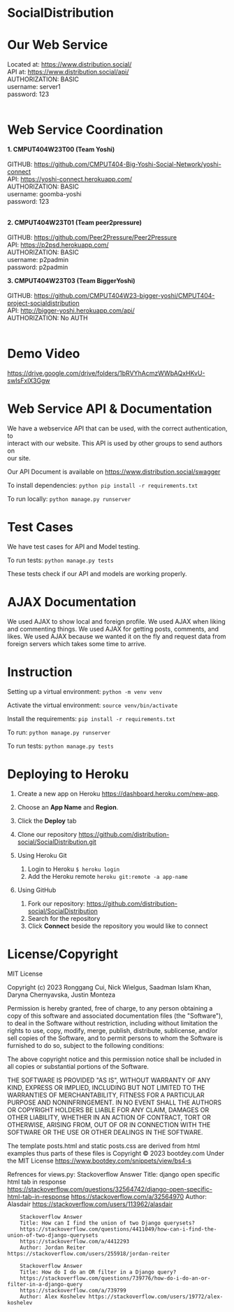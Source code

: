 # SocialDistribution


Our Web Service
=================

Located at: https://www.distribution.social/<br />
API at: https://www.distribution.social/api/<br />
AUTHORIZATION: BASIC <br />
username: server1<br />
password: 123<br /><br />

Web Service Coordination
=================

**1. CMPUT404W23T00 (Team Yoshi)<br /><br />**
GITHUB: https://github.com/CMPUT404-Big-Yoshi-Social-Network/yoshi-connect<br />
API: https://yoshi-connect.herokuapp.com/<br />
AUTHORIZATION: BASIC <br />
username: goomba-yoshi<br />
password: 123<br /><br />

**2. CMPUT404W23T01 (Team peer2pressure)<br /><br />**
GITHUB: https://github.com/Peer2Pressure/Peer2Pressure<br />
API: https://p2psd.herokuapp.com/<br />
AUTHORIZATION: BASIC<br />
username: p2padmin<br />
password: p2padmin<br />

**3. CMPUT404W23T03 (Team BiggerYoshi)<br /><br />**
GITHUB: https://github.com/CMPUT404W23-bigger-yoshi/CMPUT404-project-socialdistribution<br />
API: http://bigger-yoshi.herokuapp.com/api/<br />
AUTHORIZATION: No AUTH<br /><br />

Demo Video
=================
https://drive.google.com/drive/folders/1bRVYhAcmzWWbAQxHKvU-swIsFxlX3Ggw

Web Service API & Documentation
=================

We have a webservice API that can be used, with the correct authentication, to<br />
interact with our website. This API is used by other groups to send authors on<br />
our site.<br />

Our API Document is available on https://www.distribution.social/swagger

To install dependencies: `python pip install -r requirements.txt`<br />

To run locally: `python manage.py runserver`<br />

Test Cases
=================
We have test cases for API and Model testing.

To run tests: `python manage.py tests`<br />

These tests check if our API and models are working properly.<br />

AJAX Documentation
=================
We used AJAX to show local and foreign profile.
We used AJAX when liking and commenting things.
We used AJAX for getting posts, comments, and likes.
We used AJAX because we wanted it on the fly and request data from foreign servers which takes some time to arrive.


Instruction
=================

Setting up a virtual environment:
`python -m venv venv`

Activate the virtual environment:
`source venv/bin/activate`

Install the requirements:
`pip install -r requirements.txt`

To run: `python manage.py runserver`

To run tests: `python manage.py tests`

Deploying to Heroku
=================
1. Create a new app on Heroku https://dashboard.heroku.com/new-app.

2. Choose an **App Name** and **Region**.

3. Click the **Deploy** tab

4. Clone our repository https://github.com/distribution-social/SocialDistribution.git

5. Using Heroku Git
   1.  Login to Heroku `$ heroku login`
   2.  Add the Heroku remote `heroku git:remote -a app-name`

6. Using GitHub
   1. Fork our repository: https://github.com/distribution-social/SocialDistribution
   2. Search for the repository
   3. Click **Connect** beside the repository you would like to connect

License/Copyright
=================

MIT License

Copyright (c) 2023 Ronggang Cui, Nick Wielgus, Saadman Islam Khan, Daryna Chernyavska, Justin Monteza

Permission is hereby granted, free of charge, to any person obtaining a copy of this software and associated documentation files (the "Software"), to deal in the Software without restriction, including without limitation the rights to use, copy, modify, merge, publish, distribute, sublicense, and/or sell copies of the Software, and to permit persons to whom the Software is furnished to do so, subject to the following conditions:

The above copyright notice and this permission notice shall be included in all copies or substantial portions of the Software.

THE SOFTWARE IS PROVIDED "AS IS", WITHOUT WARRANTY OF ANY KIND, EXPRESS OR IMPLIED, INCLUDING BUT NOT LIMITED TO THE WARRANTIES OF MERCHANTABILITY, FITNESS FOR A PARTICULAR PURPOSE AND NONINFRINGEMENT. IN NO EVENT SHALL THE AUTHORS OR COPYRIGHT HOLDERS BE LIABLE FOR ANY CLAIM, DAMAGES OR OTHER LIABILITY, WHETHER IN AN ACTION OF CONTRACT, TORT OR OTHERWISE, ARISING FROM, OUT OF OR IN CONNECTION WITH THE SOFTWARE OR THE USE OR OTHER DEALINGS IN THE SOFTWARE.

The template posts.html and static posts.css are derived from html
examples thus parts of these files is Copyright © 2023 bootdey.com
Under the MIT License https://www.bootdey.com/snippets/view/bs4-s

Refrences for views.py:
        Stackoverflow Answer
        Title: django open specific html tab in response
        https://stackoverflow.com/questions/32564742/django-open-specific-html-tab-in-response
        https://stackoverflow.com/a/32564970
        Author: Alasdair https://stackoverflow.com/users/113962/alasdair

        Stackoverflow Answer
        Title: How can I find the union of two Django querysets?
        https://stackoverflow.com/questions/4411049/how-can-i-find-the-union-of-two-django-querysets
        https://stackoverflow.com/a/4412293
        Author: Jordan Reiter https://stackoverflow.com/users/255918/jordan-reiter

        Stackoverflow Answer
        Title: How do I do an OR filter in a Django query?
        https://stackoverflow.com/questions/739776/how-do-i-do-an-or-filter-in-a-django-query
        https://stackoverflow.com/a/739799
        Author: Alex Koshelev https://stackoverflow.com/users/19772/alex-koshelev


